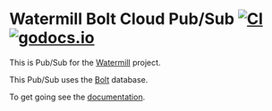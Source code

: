 # Watermill Bolt Cloud Pub/Sub [![CI](https://github.com/boreq/watermill-bolt/workflows/CI/badge.svg)][actions] [![godocs.io](http://godocs.io/github.com/pkg/errors?status.svg)][godoc]

This is Pub/Sub for the [Watermill][watermill] project.

This Pub/Sub uses the [Bolt][bolt] database.

To get going see the [documentation][godoc].

[watermill]: https://watermill.io/
[bolt]: https://github.com/etcd-io/bbolt
[actions]: https://github.com/boreq/watermill-bolt/actions
[godoc]: http://godocs.io/github.com/boreq/watermill-bolt
